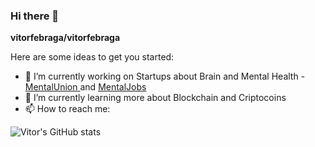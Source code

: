 ### Hi there 👋


**vitorfebraga/vitorfebraga** 

Here are some ideas to get you started:

- 🔭 I’m currently working on Startups about Brain and Mental Health
     -[ MentalUnion ](https://mentalunion.com) and [ MentalJobs ](https://bit.ly/3oFyJ63)
- 🌱 I’m currently learning more about Blockchain and Criptocoins
- 📫 How to reach me: 


![Vitor's GitHub stats](https://github-readme-stats.vercel.app/api?username=vitorfebraga&show_icons=true&theme=radical)





